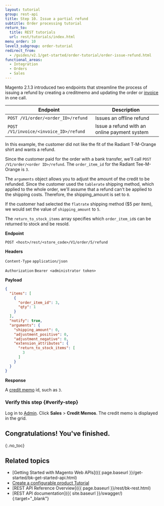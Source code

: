 ```yaml
---
layout: tutorial
group: rest-api
title: Step 10. Issue a partial refund
subtitle: Order processing tutorial
return_to:
  title: REST tutorials
  url: rest/tutorials/index.html
menu_order: 10
level3_subgroup: order-tutorial
redirect_from:
  - /guides/v2.1/get-started/order-tutorial/order-issue-refund.html
functional_areas:
  - Integration
  - Orders
  - Sales
---
```


Magento 2.1.3 introduced two endpoints that streamline the process of issuing a refund by creating a creditmemo and updating the order or [invoice](https://glossary.magento.com/invoice) in one call.

Endpoint | Description
--- | ---
`POST /V1/order/<order_ID>/refund` | Issues an offline refund
`POST /V1/invoice/<invoice_ID>/refund` | Issue a refund with an online payment system

In this example, the customer did not like the fit of the Radiant T-M-Orange shirt and wants a refund.

Since the customer paid for the order with a bank transfer, we'll call `POST /V1/order/<order ID>/refund`. The `order_item_id` for the Radiant Tee-M-Orange is `3`.

The `arguments` object allows you to adjust the amount of the credit to be refunded. Since the customer used the `tablerate` shipping method, which applied to the whole order, we'll assume that a refund can't be applied to the shipping costs. Therefore, the shipping_amount is set to `0`.

If the customer had selected the `flatrate` shipping method ($5 per item), we would set the value of `shipping_amount` to `5`.

The `return_to_stock_items` array specifies which `order_item_id`s can be returned to stock and be resold.

**Endpoint**

`POST <host>/rest/<store_code>/V1/order/5/refund`

**Headers**

`Content-Type` `application/json`

`Authorization` `Bearer <administrator token>`

**Payload**

```json
{
  "items": [
    {
      "order_item_id": 3,
      "qty": 1
    }
  ],
  "notify": true,
  "arguments": {
    "shipping_amount": 0,
    "adjustment_positive": 0,
    "adjustment_negative": 0,
    "extension_attributes": {
      "return_to_stock_items": [
        3
      ]
    }
  }
}
```

**Response**

A [credit memo](https://glossary.magento.com/credit-memo) id, such as `3`.

### Verify this step {#verify-step}

Log in to [Admin](https://glossary.magento.com/admin). Click **Sales** > **Credit Memos**. The credit memo is displayed in the grid.

## Congratulations! You've finished.
{:.no_toc}

## Related topics

* [Getting Started with Magento Web APIs]({{ page.baseurl }}/get-started/bk-get-started-api.html)
* [Create a configurable product Tutorial](https://devdocs.magento.com/guides/v2.2/rest/tutorials/configurable-product/config-product-intro.html)
* [REST API Reference Overview]({{ page.baseurl }}/rest/bk-rest.html)
* [REST API documentation]({{ site.baseurl }}/swagger/){:target="_blank"}
